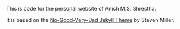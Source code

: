 This is code for the personal website of  Anish M.S. Shrestha.

It is based on the [No-Good-Very-Bad Jekyll Theme](https://github.com/svmiller/steve-ngvb-jekyll-template) by Steven Miller.
